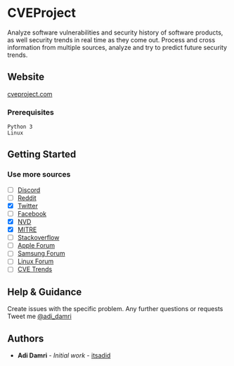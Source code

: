 # CVEProject

Analyze software vulnerabilities and security history of software products, as well security trends in real time
as they come out.
Process and cross information from multiple sources, analyze and try to predict future security trends.

## Website

[cveproject.com](https://cveproject.com)

### Prerequisites

```
Python 3
Linux
```

## Getting Started

### Use more sources

- [ ] [Discord](https://discord.com/developers)
- [ ] [Reddit](https://www.reddit.com/dev/api/)
- [x] [Twitter](https://developer.twitter.com/)
- [ ] [Facebook](https://developers.facebook.com/)
- [x] [NVD](https://nvd.nist.gov/)
- [x] [MITRE](https://cve.mitre.org/)
- [ ] [Stackoverflow](https://api.stackexchange.com/)
- [ ] [Apple Forum](https://discussions.apple.com/welcome)
- [ ] [Samsung Forum](https://forum.developer.samsung.com/)
- [ ] [Linux Forum](https://www.linuxquestions.org/)
- [ ] [CVE Trends](https://cvetrends.com/)

## Help & Guidance

Create issues with the specific problem.
Any further questions or requests Tweet me [@adi_damri](https://twitter.com/adi_damri)

## Authors

* **Adi Damri** - *Initial work* - [itsadid](https://github.com/itsadid)
